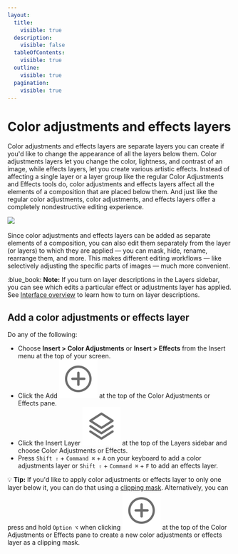 ```yaml
---
layout:
  title:
    visible: true
  description:
    visible: false
  tableOfContents:
    visible: true
  outline:
    visible: true
  pagination:
    visible: true
---
```


# Color adjustments and effects layers

Color adjustments and effects layers are separate layers you can create if you'd like to change the appearance of all the layers below them. Color adjustments layers let you change the color, lightness, and contrast of an image, while effects layers, let you create various artistic effects. Instead of affecting a single layer or a layer group like the regular Color Adjustments and Effects tools do, color adjustments and effects layers affect all the elements of a composition that are placed below them. And just like the regular color adjustments, color adjustments, and effects layers offer a completely nondestructive editing experience.

![](../.gitbook/assets/Pixelmator-Pro\_Color-adjustments-and-effects-layers.png)

Since color adjustments and effects layers can be added as separate elements of a composition, you can also edit them separately from the layer (or layers) to which they are applied — you can mask, hide, rename, rearrange them, and more. This makes different editing workflows — like selectively adjusting the specific parts of images — much more convenient.

:blue\_book: **Note:** If you turn on layer descriptions in the Layers sidebar, you can see which edits a particular effect or adjustments layer has applied. See [Interface overview](../pixelmator-pro-basics/interface-overview.md) to learn how to turn on layer descriptions.

## Add a color adjustments or effects layer

Do any of the following:

* Choose **Insert > Color Adjustments** or **Insert > Effects** from the Insert menu at the top of your screen.
* Click the Add <img src="../.gitbook/assets/Add.png" alt="" data-size="line"> at the top of the Color Adjustments or Effects pane.
* Click the Insert Layer <img src="../.gitbook/assets/Layer.png" alt="" data-size="line"> at the top of the Layers sidebar and choose Color Adjustments or Effects.
* Press `Shift ⇧` + `Command ⌘` + `A` on your keyboard to add a color adjustments layer or `Shift ⇧` + `Command ⌘` + `F` to add an effects layer.

:bulb: **Tip:** If you'd like to apply color adjustments or effects layer to only one layer below it, you can do that using a [clipping mask](../mask-layers/use-clipping-masks.md). Alternatively, you can press and hold `Option ⌥` when clicking <img src="../.gitbook/assets/Add.png" alt="" data-size="line"> at the top of the Color Adjustments or Effects pane to create a new color adjustments or effects layer as a clipping mask.
